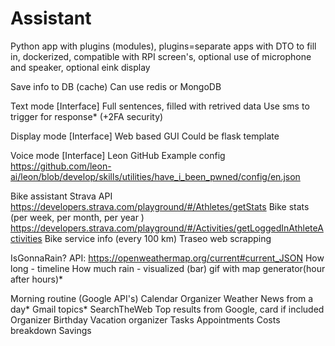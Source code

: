 # Assistant

Python app with plugins (modules), plugins=separate apps with DTO to fill in, dockerized, compatible with RPI screen's, optional use of microphone and speaker, optional eink display 

Save info to DB (cache)
  Can use redis or MongoDB

Text mode [Interface]
  Full sentences, filled with retrived data 
  Use sms to trigger for response* (+2FA security)

Display mode [Interface]
  Web based GUI
  Could be flask template

Voice mode [Interface]
  Leon GitHub 
  Example config https://github.com/leon-ai/leon/blob/develop/skills/utilities/have_i_been_pwned/config/en.json

Bike assistant 
  Strava API https://developers.strava.com/playground/#/Athletes/getStats
  Bike stats (per week, per month, per year ) https://developers.strava.com/playground/#/Activities/getLoggedInAthleteActivities
  Bike service info (every 100 km) 
  Traseo web scrapping

IsGonnaRain?
  API: https://openweathermap.org/current#current_JSON
  How long - timeline 
  How much rain - visualized (bar)
  gif with map generator(hour after hours)*

Morning routine (Google API's)
  Calendar
  Organizer
  Weather
  News from a day*
  Gmail topics*
  SearchTheWeb
  Top results from Google, card if included 
  Organizer 
  Birthday
  Vacation organizer 
  Tasks 
  Appointments
  Costs breakdown
  Savings
